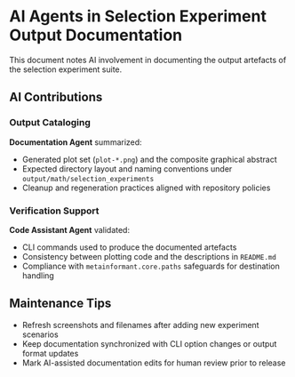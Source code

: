 # AI Agents in Selection Experiment Output Documentation

This document notes AI involvement in documenting the output artefacts of the selection experiment suite.

## AI Contributions

### Output Cataloging
**Documentation Agent** summarized:
- Generated plot set (`plot-*.png`) and the composite graphical abstract
- Expected directory layout and naming conventions under `output/math/selection_experiments`
- Cleanup and regeneration practices aligned with repository policies

### Verification Support
**Code Assistant Agent** validated:
- CLI commands used to produce the documented artefacts
- Consistency between plotting code and the descriptions in `README.md`
- Compliance with `metainformant.core.paths` safeguards for destination handling

## Maintenance Tips
- Refresh screenshots and filenames after adding new experiment scenarios
- Keep documentation synchronized with CLI option changes or output format updates
- Mark AI-assisted documentation edits for human review prior to release

